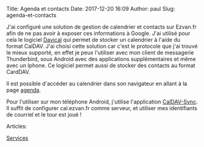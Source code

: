 Title: Agenda et contacts
Date: 2017-12-20 16:09
Author: paul
Slug: agenda-et-contacts

<div
class="field field-name-body field-type-text-with-summary field-label-hidden">

<div class="field-items">

<div class="field-item even">

J'ai configuré une solution de gestion de calendrier et contacts sur
Ezvan.fr afin de ne pas avoir à exposer ces informations à Google. J'ai
utilisé pour cela le logiciel [Davical](https://www.davical.org/) qui
permet de stocker un calendrier à l'aide du format CalDAV. J'ai choisi
cette solution car c'est le protocole que j'ai trouvé le mieux supporté,
en effet je peux l'utiliser avec mon client de messagerie Thunderbird,
sous Android avec des applications supplémentaires et même avec un
Iphone. Ce logiciel permet aussi de stocker des contacts au format
CardDAV.  

Il est possible d'accéder au calendrier dans son navigateur en allant à
la page [agenda](https://www.ezvan.fr/agenda).  

Pour l'utiliser sur mon téléphone Android, j'utilise l'application
[CalDAV-Sync](https://dmfs.org/caldav/). Il suffit de configurer
cal.ezvan.fr comme serveur, et utiliser mes identifiants de courriel et
le tour est joué !

</p>
<p>

</div>

</div>

</div>

<div
class="field field-name-taxonomy-vocabulary-2 field-type-taxonomy-term-reference field-label-above">

<div class="field-label">

Articles: 

</div>

<div class="field-items">

<div class="field-item even">

[Services](https://www.ezvan.fr/taxonomy/term/8)

</div>

</div>

</div>

</p>

